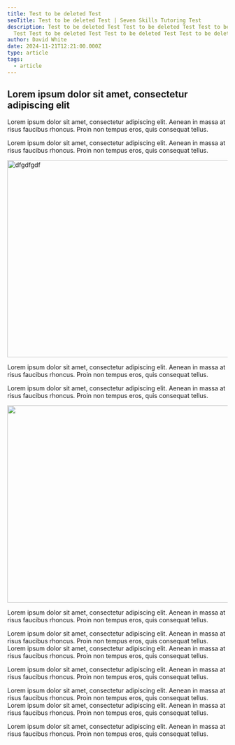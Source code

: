 ```yaml
---
title: Test to be deleted Test
seoTitle: Test to be deleted Test | Seven Skills Tutoring Test
description: Test to be deleted Test Test to be deleted Test Test to be deleted
  Test Test to be deleted Test Test to be deleted Test Test to be deleted Test
author: David White
date: 2024-11-21T12:21:00.000Z
type: article
tags:
  - article
---
```

## Lorem ipsum dolor sit amet, consectetur adipiscing elit

Lorem ipsum dolor sit amet, consectetur adipiscing elit. Aenean in massa at risus faucibus rhoncus. Proin non tempus eros, quis consequat tellus.

Lorem ipsum dolor sit amet, consectetur adipiscing elit. Aenean in massa at risus faucibus rhoncus. Proin non tempus eros, quis consequat tellus.

<img src="/_includes/static/img/screenshot-2024-11-21-17.27.12.png" alt="dfgdfgdf" title="dfgdfgdf" class="Centre" width="600px" height="450px" loading="lazy"/>

Lorem ipsum dolor sit amet, consectetur adipiscing elit. Aenean in massa at risus faucibus rhoncus. Proin non tempus eros, quis consequat tellus.

Lorem ipsum dolor sit amet, consectetur adipiscing elit. Aenean in massa at risus faucibus rhoncus. Proin non tempus eros, quis consequat tellus.

<img src="/_includes/static/img/screenshot-2024-11-21-12.20.01.png" alt="" title="" class="Centre" width="600px" height="450px" loading="lazy"/>

Lorem ipsum dolor sit amet, consectetur adipiscing elit. Aenean in massa at risus faucibus rhoncus. Proin non tempus eros, quis consequat tellus.

Lorem ipsum dolor sit amet, consectetur adipiscing elit. Aenean in massa at risus faucibus rhoncus. Proin non tempus eros, quis consequat tellus. Lorem ipsum dolor sit amet, consectetur adipiscing elit. Aenean in massa at risus faucibus rhoncus. Proin non tempus eros, quis consequat tellus.

Lorem ipsum dolor sit amet, consectetur adipiscing elit. Aenean in massa at risus faucibus rhoncus. Proin non tempus eros, quis consequat tellus.

Lorem ipsum dolor sit amet, consectetur adipiscing elit. Aenean in massa at risus faucibus rhoncus. Proin non tempus eros, quis consequat tellus. Lorem ipsum dolor sit amet, consectetur adipiscing elit. Aenean in massa at risus faucibus rhoncus. Proin non tempus eros, quis consequat tellus.

Lorem ipsum dolor sit amet, consectetur adipiscing elit. Aenean in massa at risus faucibus rhoncus. Proin non tempus eros, quis consequat tellus.
